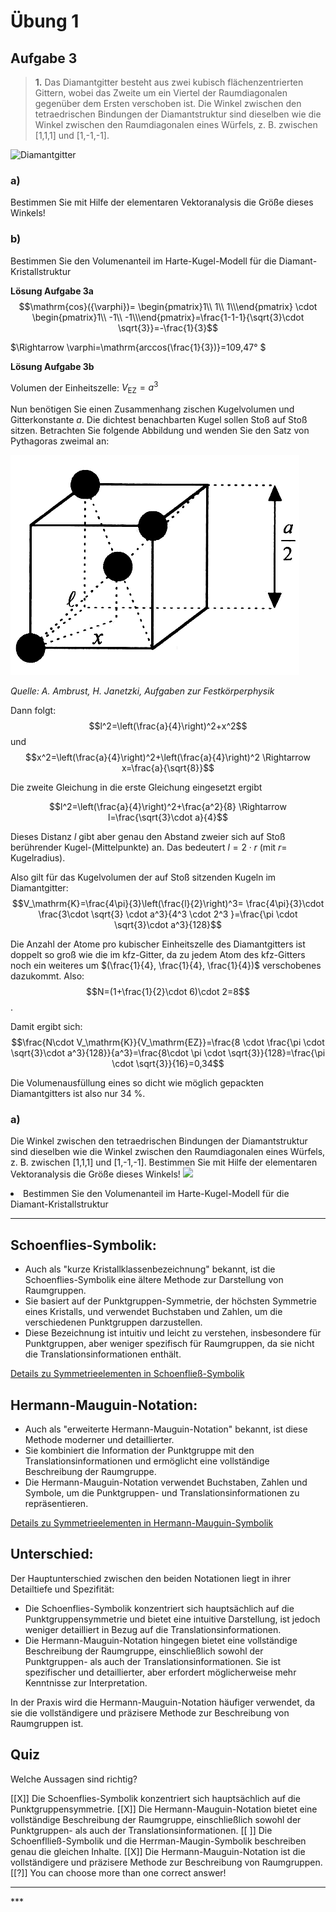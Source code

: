 <!--
author: Claudia Funke
email: claudia.funke@physik.tu-freiberg.de
title: Lösung Übung 1 
version: 2.0
language: de
narrator: Deutsch Female
comment:  Struktur der Materie Übung 1
@style
.lia-toc__bottom {
    display: none;
}
@end

import: https://raw.githubusercontent.com/liaTemplates/KekuleJS/master/README.md

import: https://github.com/liascript/CodeRunner

import: https://raw.githubusercontent.com/LiaTemplates/Pyodide/master/README.md
-->

# Übung 1

## Aufgabe 3

> __1.__ Das Diamantgitter besteht aus zwei kubisch flächenzentrierten Gittern, wobei das Zweite um ein Viertel der Raumdiagonalen gegenüber dem Ersten verschoben ist. 
Die Winkel zwischen den tetraedrischen Bindungen der Diamantstruktur sind dieselben wie die Winkel zwischen den Raumdiagonalen eines Würfels, z. B. zwischen [1,1,1] und [1,-1,-1]. 


![Diamantgitter](media/diamant.png)


### a)
Bestimmen Sie mit Hilfe der elementaren Vektoranalysis die Größe dieses Winkels!

### b) 
 Bestimmen Sie den Volumenanteil im Harte-Kugel-Modell für die Diamant-Kristallstruktur 




**Lösung Aufgabe 3a**
$$\mathrm{cos}({\varphi})=
\begin{pmatrix}1\\ 1\\ 1\\\end{pmatrix} \cdot 
\begin{pmatrix}1\\ -1\\ -1\\\end{pmatrix}=\frac{1-1-1}{\sqrt{3}\cdot \sqrt{3}}=-\frac{1}{3}$$

$\Rightarrow \varphi=\mathrm{arccos(\frac{1}{3})}=109,47°  $

**Lösung Aufgabe 3b**

Volumen der Einheitszelle: $V_\mathrm{EZ}=a^3$

Nun benötigen Sie einen Zusammenhang zischen Kugelvolumen und Gitterkonstante $a$. Die dichtest benachbarten Kugel sollen Stoß auf Stoß sitzen. 
Betrachten Sie folgende Abbildung und wenden Sie den Satz von Pythagoras zweimal an:

![Detail Diamantgitters](media/diamanatdetail.png)

*Quelle: A. Ambrust, H. Janetzki, Aufgaben zur Festkörperphysik*

Dann folgt:
$$l^2=\left(\frac{a}{4}\right)^2+x^2$$
und
$$x^2=\left(\frac{a}{4}\right)^2+\left(\frac{a}{4}\right)^2 \Rightarrow x=\frac{a}{\sqrt{8}}$$

Die zweite Gleichung in die erste Gleichung eingesetzt ergibt


$$l^2=\left(\frac{a}{4}\right)^2+\frac{a^2}{8} \Rightarrow l=\frac{\sqrt{3}\cdot a}{4}$$

Dieses Distanz $l$ gibt aber genau den Abstand zweier sich auf Stoß berührender Kugel-(Mittelpunkte) an. Das bedeutert $l= 2 \cdot r$ (mit $r=$ Kugelradius).

Also gilt für das Kugelvolumen der auf Stoß sitzenden Kugeln im Diamantgitter:
$$V_\mathrm{K}=\frac{4\pi}{3}\left(\frac{l}{2}\right)^3= \frac{4\pi}{3}\cdot \frac{3\cdot \sqrt{3} \cdot a^3}{4^3 \cdot 2^3 }=\frac{\pi \cdot \sqrt{3}\cdot a^3}{128}$$

Die Anzahl der Atome pro kubischer Einheitszelle des Diamantgitters ist doppelt so groß wie die im kfz-Gitter, da zu jedem Atom des kfz-Gitters noch ein weiteres um $(\frac{1}{4}, \frac{1}{4}, \frac{1}{4})$ verschobenes dazukommt. Also: $$N=(1+\frac{1}{2}\cdot 6)\cdot 2=8$$.

Damit ergibt sich:
$$\frac{N\cdot V_\mathrm{K}}{V_\mathrm{EZ}}=\frac{8 \cdot \frac{\pi \cdot \sqrt{3}\cdot a^3}{128}}{a^3}=\frac{8\cdot \pi \cdot \sqrt{3}}{128}=\frac{\pi \cdot \sqrt{3}}{16}=0,34$$

Die Volumenausfüllung eines so dicht wie möglich gepackten Diamantgitters ist also nur 34 %.



### a)
Die Winkel zwischen den tetraedrischen Bindungen der Diamantstruktur sind dieselben wie die Winkel zwischen den Raumdiagonalen eines Würfels, z. B. zwischen [1,1,1] und [1,-1,-1]. Bestimmen Sie mit Hilfe der elementaren Vektoranalysis die Größe dieses Winkels!
  ![](media/diamant.png)

  <li>Bestimmen Sie den Volumenanteil im Harte-Kugel-Modell für die Diamant-Kristallstruktur</li>




-----


## Schoenflies-Symbolik:
- Auch als "kurze Kristallklassenbezeichnung" bekannt, ist die Schoenflies-Symbolik eine ältere Methode zur Darstellung von Raumgruppen.
- Sie basiert auf der Punktgruppen-Symmetrie, der höchsten Symmetrie eines Kristalls, und verwendet Buchstaben und Zahlen, um die verschiedenen Punktgruppen darzustellen.
- Diese Bezeichnung ist intuitiv und leicht zu verstehen, insbesondere für Punktgruppen, aber weniger spezifisch für Raumgruppen, da sie nicht die Translationsinformationen enthält.

[Details zu Symmetrieelementen in Schoenfließ-Symbolik](https://de.wikipedia.org/wiki/Schoenflies-Symbolik)

## Hermann-Mauguin-Notation:
- Auch als "erweiterte Hermann-Mauguin-Notation" bekannt, ist diese Methode moderner und detaillierter.
- Sie kombiniert die Information der Punktgruppe mit den Translationsinformationen und ermöglicht eine vollständige Beschreibung der Raumgruppe.
- Die Hermann-Mauguin-Notation verwendet Buchstaben, Zahlen und Symbole, um die Punktgruppen- und Translationsinformationen zu repräsentieren.

[Details zu Symmetrieelementen in Hermann-Mauguin-Symbolik](https://de.wikipedia.org/wiki/Hermann-Mauguin-Symbolik)


## Unterschied:
Der Hauptunterschied zwischen den beiden Notationen liegt in ihrer Detailtiefe und Spezifität:
- Die Schoenflies-Symbolik konzentriert sich hauptsächlich auf die Punktgruppensymmetrie und bietet eine intuitive Darstellung, ist jedoch weniger detailliert in Bezug auf die Translationsinformationen.
- Die Hermann-Mauguin-Notation hingegen bietet eine vollständige Beschreibung der Raumgruppe, einschließlich sowohl der Punktgruppen- als auch der Translationsinformationen. Sie ist spezifischer und detaillierter, aber erfordert möglicherweise mehr Kenntnisse zur Interpretation.

In der Praxis wird die Hermann-Mauguin-Notation häufiger verwendet, da sie die vollständigere und präzisere Methode zur Beschreibung von Raumgruppen ist.

## Quiz
Welche Aussagen sind richtig?

[[X]] Die Schoenflies-Symbolik konzentriert sich hauptsächlich auf die Punktgruppensymmetrie.
[[X]] Die Hermann-Mauguin-Notation bietet eine vollständige Beschreibung der Raumgruppe, einschließlich sowohl der Punktgruppen- als auch der Translationsinformationen.
[[ ]] Die Schoenflließ-Symbolik und die Herrman-Maugin-Symbolik beschreiben genau die gleichen Inhalte.
[[X]] Die Hermann-Mauguin-Notation ist die vollständigere und präzisere Methode zur Beschreibung von Raumgruppen.
[[?]] You can choose more than one correct answer!
***
<div class = "answer">



</div>
***

